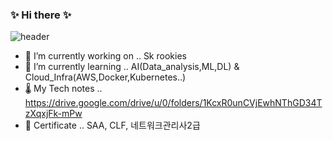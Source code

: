 ### ✨ Hi there ✨


![header](https://capsule-render.vercel.app/api?type=slice&color=gradient&height=100&section=header&text=Hi!%20I'm%20TaeHyuk&animation=fadeIn&fontColor=363636&stroke=00FF00&fontSize=100)



- 🔭 I’m currently working on .. Sk rookies
- 🌱 I’m currently learning .. AI(Data_analysis,ML,DL) & Cloud_Infra(AWS,Docker,Kubernetes..)
- 🌡 My Tech notes .. https://drive.google.com/drive/u/0/folders/1KcxR0unCVjEwhNThGD34TzXqxjFk-mPw
- 🐸 Certificate .. SAA, CLF, 네트워크관리사2급
